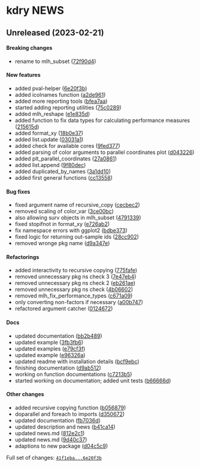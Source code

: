 # kdry NEWS

## Unreleased (2023-02-21)

#### Breaking changes

-   rename to mlh\_subset
    ([72f90d4](https://github.com/kapsner/kdry/tree/72f90d4d8ef5a2cc8bcd88fac9a1fa644203781f))

#### New features

-   added pval-helper
    ([6e20f3b](https://github.com/kapsner/kdry/tree/6e20f3ba1e52fd8ff17962ee3a99c8e222121086))
-   added icolnames function
    ([a2de961](https://github.com/kapsner/kdry/tree/a2de9617d3c374e916d88d878d1475b9480d3754))
-   added more reporting tools
    ([bfea7aa](https://github.com/kapsner/kdry/tree/bfea7aabbbac446f5baf2c74d5a599fd71e96964))
-   started adding reporting utilities
    ([75c0289](https://github.com/kapsner/kdry/tree/75c028947289c5824641522cb70e327a5293c498))
-   added mlh\_reshape
    ([e1e835d](https://github.com/kapsner/kdry/tree/e1e835d5ff19aac34145d1abd5f70801bd5a4ddb))
-   added function to fix data types for calculating performance
    measures
    ([215615d](https://github.com/kapsner/kdry/tree/215615def900d10b46aff9b722a6bd8dfbe28efa))
-   added format\_xy
    ([18b0e37](https://github.com/kapsner/kdry/tree/18b0e37e3df2eaaee2caf17553781cd5059a4e96))
-   added list.update
    ([03031a1](https://github.com/kapsner/kdry/tree/03031a16807bbad308f405aebb44d13679148ee6))
-   added check for available cores
    ([9fed377](https://github.com/kapsner/kdry/tree/9fed377d6691eb6dd9298088e278060659078559))
-   added parsing of color arguments to parallel coordinates plot
    ([d043226](https://github.com/kapsner/kdry/tree/d043226211b8dab6dabc9c603de0dc709ce2e976))
-   added plt\_parallel\_coordinates
    ([27a0861](https://github.com/kapsner/kdry/tree/27a0861cca8fc77d3e07d1d0136e5ff6cd1b0341))
-   added list.append
    ([9f80dec](https://github.com/kapsner/kdry/tree/9f80dec219d457bfbf6beb3601d6e4ff11b8178d))
-   added duplicated\_by\_names
    ([3a1dd10](https://github.com/kapsner/kdry/tree/3a1dd10fa68e26d114fab21bcd24ef8f4ab80980))
-   added first general functions
    ([cc13558](https://github.com/kapsner/kdry/tree/cc13558ab12cd383c8ffd6cb123a1660bc0a3f7f))

#### Bug fixes

-   fixed argument name of recursive\_copy
    ([cecbec2](https://github.com/kapsner/kdry/tree/cecbec26ed1d87be0d3bfc60b52893e56e33c6e5))
-   removed scaling of color\_var
    ([3ce00bc](https://github.com/kapsner/kdry/tree/3ce00bc58ba3847c567554c0835f63ba3958d61c))
-   also allowing surv objects in mlh\_subset
    ([4791339](https://github.com/kapsner/kdry/tree/479133999030b58508d2cab461d45ac5e723b985))
-   fixed stopifnot in format\_xy
    ([e726ab2](https://github.com/kapsner/kdry/tree/e726ab2339990172fb6f0ba52e7d4f5e5fd58a62))
-   fix namespace errors with ggplot2
    ([bdbe373](https://github.com/kapsner/kdry/tree/bdbe37380e4a9691ec23a11cb77c217921d6ac1d))
-   fixed logic for returning out-sample ids
    ([28cc902](https://github.com/kapsner/kdry/tree/28cc902e7967fba95a831fa69a143a7f439669a5))
-   removed wronge pkg name
    ([d9a347e](https://github.com/kapsner/kdry/tree/d9a347e6e793def1c0e67bb9ace798584ce3fe5c))

#### Refactorings

-   added interactivity to recursive copying
    ([775fafe](https://github.com/kapsner/kdry/tree/775fafe48976b946586db88518ccc57691c9acb3))
-   removed unnecessary pkg ns check 3
    ([7e47eb4](https://github.com/kapsner/kdry/tree/7e47eb4c3deb0c19b2452b24d9b6ed22d8271099))
-   removed unnecessary pkg ns check 2
    ([eb261ae](https://github.com/kapsner/kdry/tree/eb261ae7ba37a9ff100c54ed087efa6ac9603009))
-   removed unnecessary pkg ns check
    ([4b06602](https://github.com/kapsner/kdry/tree/4b06602d3168e4061ec7afe31c1065729ede7eb3))
-   removed mlh\_fix\_performance\_types
    ([c671a09](https://github.com/kapsner/kdry/tree/c671a09eaf898ebb3169de18d53e444d7b262106))
-   only converting non-factors if necessary
    ([a00b747](https://github.com/kapsner/kdry/tree/a00b7473d2f34f9a3b82c3e39f6522dc41b8b610))
-   refactored argument catcher
    ([0124672](https://github.com/kapsner/kdry/tree/01246724d47d1b123323b95167c459501d7104e2))

#### Docs

-   updated documentation
    ([bb2b489](https://github.com/kapsner/kdry/tree/bb2b48985dab5a1ed8c4232f4debf26d51e723f3))
-   updated example
    ([3fb3fb6](https://github.com/kapsner/kdry/tree/3fb3fb6d7715579f7a59fdc69d43555110da7198))
-   updated examples
    ([e79cf3f](https://github.com/kapsner/kdry/tree/e79cf3f3d25760d7686b597cd16b822314ef3cfb))
-   updated example
    ([e96326a](https://github.com/kapsner/kdry/tree/e96326a9b54314ac1ee384bbbe4cde844c06b6f2))
-   updated readme with installation details
    ([bcf9ebc](https://github.com/kapsner/kdry/tree/bcf9ebc8bc5420b21915c226ae1f6ab52b77a4c6))
-   finishing documentation
    ([d9ab512](https://github.com/kapsner/kdry/tree/d9ab51200e4ac38aa1749167940fd23f84dd397b))
-   working on function documentations
    ([c7213b5](https://github.com/kapsner/kdry/tree/c7213b5a25f097faf8a642dffb55b7a72760db08))
-   started working on documentation; added unit tests
    ([b66666d](https://github.com/kapsner/kdry/tree/b66666dae1ae640f7258d40694ecb0b397561e87))

#### Other changes

-   added recursive copying function
    ([b056879](https://github.com/kapsner/kdry/tree/b0568790248f82c087046adb3bfe885a3aed69f0))
-   doparallel and foreach to imports
    ([d350672](https://github.com/kapsner/kdry/tree/d35067255518671e2e2d1347410bfde182e2ebaf))
-   updated documentation
    ([fb7036d](https://github.com/kapsner/kdry/tree/fb7036d5f280c64146a21b1cde4ee51ce4a2721a))
-   updated description and news
    ([b41ca14](https://github.com/kapsner/kdry/tree/b41ca14c7b75f8bed2e60bdb4d0b39b0b88d85b0))
-   updated news.md
    ([812e2c1](https://github.com/kapsner/kdry/tree/812e2c14227a3e693b012666aa5f836478f77233))
-   updated news.md
    ([9d40c37](https://github.com/kapsner/kdry/tree/9d40c37759d1ba5ad8b26dd17192c301b2d2d236))
-   adaptions to new package
    ([d04c5c9](https://github.com/kapsner/kdry/tree/d04c5c968bf2dfeff15adeafe0930850f3257f99))

Full set of changes:
[`41f1eba...6e20f3b`](https://github.com/kapsner/kdry/compare/41f1eba...6e20f3b)
